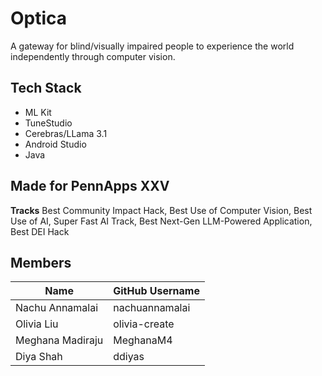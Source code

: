# Optica
A gateway for blind/visually impaired people to experience the world independently through computer vision.

## Tech Stack

- ML Kit
- TuneStudio
- Cerebras/LLama 3.1
- Android Studio
- Java

## Made for PennApps XXV
**Tracks**
Best Community Impact Hack, Best Use of Computer Vision, Best Use of AI, Super Fast AI Track, Best Next-Gen LLM-Powered Application, Best DEI Hack


## Members
| Name             | GitHub Username |
| ---------------- | --------------- |
| Nachu Annamalai  | nachuannamalai  |
| Olivia Liu       | olivia-create   |
| Meghana Madiraju | MeghanaM4       |
| Diya Shah        | ddiyas          |
